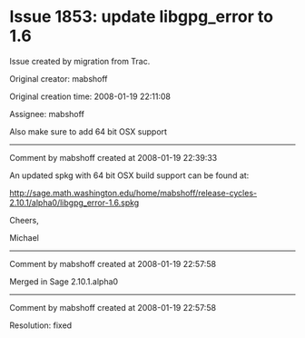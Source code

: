 # Issue 1853: update libgpg_error to 1.6

Issue created by migration from Trac.

Original creator: mabshoff

Original creation time: 2008-01-19 22:11:08

Assignee: mabshoff

Also make sure to add 64 bit OSX support


---

Comment by mabshoff created at 2008-01-19 22:39:33

An updated spkg with 64 bit OSX build support can be found at:

http://sage.math.washington.edu/home/mabshoff/release-cycles-2.10.1/alpha0/libgpg_error-1.6.spkg

Cheers,

Michael


---

Comment by mabshoff created at 2008-01-19 22:57:58

Merged in Sage 2.10.1.alpha0


---

Comment by mabshoff created at 2008-01-19 22:57:58

Resolution: fixed

